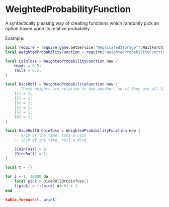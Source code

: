 # WeightedProbabilityFunction

A syntactically pleasing way of creating functions which randomly pick an option based upon its relative probability

Example:
```lua
local require = require(game:GetService("ReplicatedStorage"):WaitForChild("Resources")).LoadLibrary
local WeightedProbabilityFunction = require("WeightedProbabilityFunction")

local CoinToss = WeightedProbabilityFunction.new {
	Heads = 0.5;
	Tails = 0.5;
}

local DiceRoll = WeightedProbabilityFunction.new {
	-- These weights are relative to one another, so if they are all 1, they will each have a 1/6 chance
	[1] = 1;
	[2] = 1;
	[3] = 1;
	[4] = 1;
	[5] = 1;
	[6] = 1;
}

local DiceRollOrCoinToss = WeightedProbabilityFunction.new {
	-- 9/10 of the time, toss a coin
	-- 1/10 of the time, roll a dice

	[CoinToss] = 9;
	[DiceRoll] = 1;
}

local t = {}

for i = 1, 10000 do
	local pick = DiceRollOrCoinToss()
	t[pick] = (t[pick] or 0) + 1
end

table.foreach(t, print)
```
